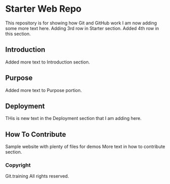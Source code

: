 # Starter Web Repo

This repository is for showing how Git and GitHub work
I am now adding some more text here. 
Adding 3rd row in Starter section.
Added 4th row in this section.

## Introduction

Added more text to Introduction section. 

## Purpose

Added more text to Purpose portion.

## Deployment

THis is new text in the Deployment section that I am adding here. 

## How To Contribute

Sample website with plenty of files for demos
More text in how to contribute section.

### Copyright

Git.training
All rights reserved.